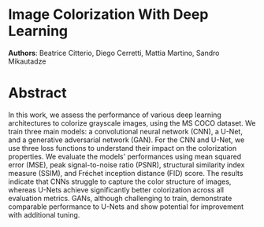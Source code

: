 # Image Colorization With Deep Learning

**Authors**: Beatrice Citterio, Diego Cerretti, Mattia Martino, Sandro Mikautadze

# Abstract 
In this work, we assess the performance of various deep learning architectures to colorize grayscale images, using the MS COCO dataset. We train three main models: a convolutional neural network (CNN), a U-Net, and a generative adversarial network (GAN). For the CNN and U-Net, we use three loss functions to understand their impact on the colorization properties. We evaluate the models' performances using mean squared error (MSE), peak signal-to-noise ratio (PSNR), structural similarity index measure (SSIM), and Fréchet inception distance (FID) score. The results indicate that CNNs struggle to capture the color structure of images, whereas U-Nets achieve significantly better colorization across all evaluation metrics. GANs, although challenging to train, demonstrate comparable performance to U-Nets and show potential for improvement with additional tuning. 